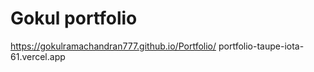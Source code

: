 # Gokul portfolio
https://gokulramachandran777.github.io/Portfolio/
portfolio-taupe-iota-61.vercel.app
